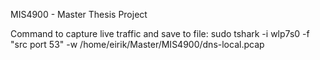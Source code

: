 MIS4900 - Master Thesis Project

Command to capture live traffic and save to file:
sudo tshark -i wlp7s0 -f "src port 53" -w /home/eirik/Master/MIS4900/dns-local.pcap
